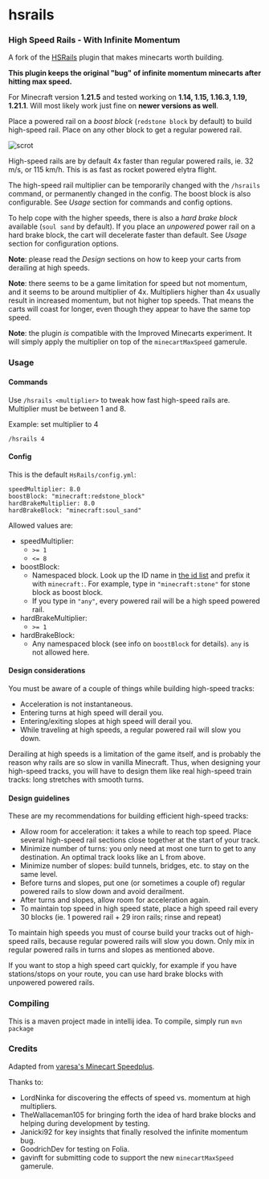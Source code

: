 # hsrails
### High Speed Rails - With Infinite Momentum

A fork of the [HSRails](https://dev.bukkit.org/projects/hsrails) plugin that makes minecarts worth building.

**This plugin keeps the original "bug" of infinite momentum minecarts after hitting max speed.**

For Minecraft version **1.21.5** and tested working on **1.14, 1.15, 1.16.3, 1.19, 1.21.1**. Will most likely work just fine on **newer versions as well**.

Place a powered rail on a _boost block_ (`redstone block` by default) to build high-speed rail. Place on any other block to get a regular powered rail.

![scrot](https://github.com/ergor/hsrails/blob/master/img/scrot.png)

High-speed rails are by default 4x faster than regular powered rails, ie. 32 m/s, or 115 km/h. This is as fast as rocket powered elytra flight.

The high-speed rail multiplier can be temporarily changed with the `/hsrails` command, or permanently changed in the config. 
The boost block is also configurable. See _Usage_ section for commands and config options.

To help cope with the higher speeds, there is also a _hard brake block_ available (`soul sand` by default). If you place an
_unpowered_ power rail on a hard brake block, the cart will decelerate faster than default. See _Usage_ section 
for configuration options.

**Note**: please read the _Design_ sections on how to keep your carts from derailing at high speeds.

**Note**: there seems to be a game limitation for speed but not momentum, and it seems to be around multiplier of 4x.
Multipliers higher than 4x usually result in increased momentum, but not higher top speeds. 
That means the carts will coast for longer, even though they appear to have the same top speed.

**Note**: the plugin _is_ compatible with the Improved Minecarts experiment. It will simply apply the multiplier on 
top of the `minecartMaxSpeed` gamerule.

### Usage

#### Commands

Use `/hsrails <multiplier>` to tweak how fast high-speed rails are.
Multiplier must be between 1 and 8.

Example: set multiplier to 4
```
/hsrails 4
```

#### Config

This is the default `HsRails/config.yml`:

```
speedMultiplier: 8.0
boostBlock: "minecraft:redstone_block"
hardBrakeMultiplier: 8.0
hardBrakeBlock: "minecraft:soul_sand"
```

Allowed values are:

- speedMultiplier:
    - `>= 1`
    - `<= 8`
- boostBlock:
    - Namespaced block. Look up the ID name in [the id list](https://www.minecraftinfo.com/idnamelist.htm) 
      and prefix it with `minecraft:`. For example, type in `"minecraft:stone"` for stone block as boost block.
    - If you type in `"any"`, every powered rail will be a high speed powered rail.
- hardBrakeMultiplier:
  - `>= 1`
- hardBrakeBlock:
  - Any namespaced block (see info on `boostBlock` for details). `any` is not allowed here.

#### Design considerations

You must be aware of a couple of things while building high-speed tracks:

- Acceleration is not instantaneous.
- Entering turns at high speed will derail you.
- Entering/exiting slopes at high speed will derail you.
- While traveling at high speeds, a regular powered rail will slow you down.

Derailing at high speeds is a limitation of the game itself, and is probably the reason why rails are so slow in vanilla Minecraft. Thus, when designing your high-speed tracks, you will have to design them like real high-speed train tracks: long stretches with smooth turns.

#### Design guidelines

These are my recommendations for building efficient high-speed tracks:

- Allow room for acceleration: it takes a while to reach top speed. Place several high-speed rail sections close together at the start of your track.
- Minimize number of turns: you only need at most one turn to get to any destination. An optimal track looks like an L from above.
- Minimize number of slopes: build tunnels, bridges, etc. to stay on the same level.
- Before turns and slopes, put one (or sometimes a couple of) regular powered rails to slow down and avoid derailment.
- After turns and slopes, allow room for acceleration again.
- To maintain top speed in high speed state, place a high speed rail every 30 blocks (ie. 1 powered rail + 29 iron rails; rinse and repeat)

To maintain high speeds you must of course build your tracks out of high-speed rails, because regular powered rails will slow you down. Only mix in regular powered rails in turns and slopes as mentioned above.

If you want to stop a high speed cart quickly, for example if you have stations/stops on your route,
you can use hard brake blocks with unpowered powered rails.

### Compiling
This is a maven project made in intellij idea.
To compile, simply run `mvn package`


### Credits
Adapted from [varesa's Minecart Speedplus](https://github.com/varesa/Minecart_speedplus).

Thanks to:
- LordNinka for discovering the effects of speed vs. momentum at high multipliers.
- TheWallaceman105 for bringing forth the idea of hard brake blocks and helping during development by testing.
- Janicki92 for key insights that finally resolved the infinite momentum bug.
- GoodrichDev for testing on Folia.
- gavinft for submitting code to support the new `minecartMaxSpeed` gamerule.
